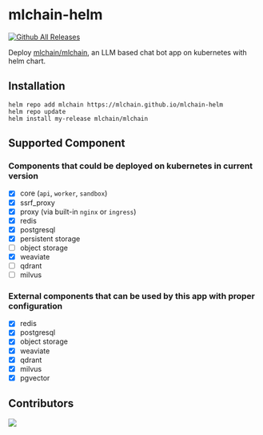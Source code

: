 # mlchain-helm
[![Github All Releases](https://img.shields.io/github/downloads/mlchain/mlchain-helm/total.svg)]()

Deploy [mlchain/mlchain](https://github.com/mlchain/mlchain), an LLM based chat bot app on kubernetes with helm chart.

## Installation
```
helm repo add mlchain https://mlchain.github.io/mlchain-helm
helm repo update
helm install my-release mlchain/mlchain
```

## Supported Component 
### Components that could be deployed on kubernetes in current version
- [x] core (`api`, `worker`, `sandbox`)
- [x] ssrf_proxy
- [x] proxy (via built-in `nginx` or `ingress`)
- [x] redis
- [x] postgresql
- [x] persistent storage
- [ ] object storage
- [x] weaviate
- [ ] qdrant
- [ ] milvus
### External components that can be used by this app with proper configuration
- [x] redis
- [x] postgresql
- [x] object storage
- [x] weaviate
- [x] qdrant
- [x] milvus
- [x] pgvector

## Contributors
<a href="https://github.com/mlchain/mlchain-helm/graphs/contributors">
  <img src="https://contrib.rocks/image?repo=mlchain/mlchain-helm" />
</a>

